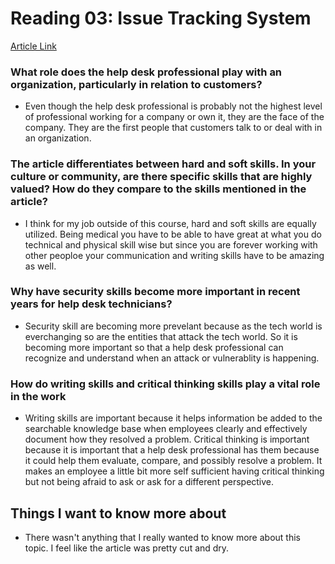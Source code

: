 # Reading 03: Issue Tracking System
[Article Link](https://www.pearsonitcertification.com/articles/article.aspx?p=2260779&seqNum=5)

### What role does the help desk professional play with an organization, particularly in relation to customers?
- Even though the help desk professional is probably not the highest level of professional working for a company or own it, they are the face of the company. They are the first people that customers talk to or deal with in an organization. 

### The article differentiates between hard and soft skills. In your culture or community, are there specific skills that are highly valued? How do they compare to the skills mentioned in the article?
- I think for my job outside of this course, hard and soft skills are equally utilized. Being medical you have to be able to have great at what you do technical and physical skill wise but since you are forever working with other peoploe your communication and writing skills have to be amazing as well. 

### Why have security skills become more important in recent years for help desk technicians?
- Security skill are becoming more prevelant because as the tech world is everchanging so are the entities that attack the tech world. So it is becoming more important so that a help desk professional can recognize and understand when an attack or vulnerablity is happening.
### How do writing skills and critical thinking skills play a vital role in the work 
- Writing skills are important because it helps information be added to the searchable knowledge base when employees clearly and effectively document how they resolved a problem. Critical thinking is important because it is important that a help desk professional has them because it could help them evaluate, compare, and possibly resolve a problem. It makes an employee a little bit more self sufficient having critical thinking but not being afraid to ask or ask for a different perspective.

## Things I want to know more about 
- There wasn't anything that I really wanted to know more about this topic. I feel like the article was pretty cut and dry.
